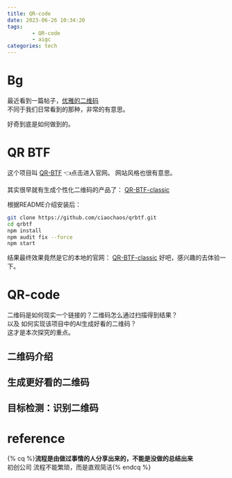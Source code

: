 ```yaml
---
title: QR-code
date: 2023-06-26 10:34:20
tags:	
		- QR-code
		- aigc
categories: tech
---
```


# Bg

最近看到一篇帖子，[优雅的二维码](https://mp.weixin.qq.com/s/KBS5ybzq3DI3eifNs08fNA)  
不同于我们日常看到的那种，非常的有意思。  

好奇到底是如何做到的。  

# QR BTF

这个项目叫 [QR-BTF](https://qrbtf.com/) :point_left:点击进入官网。
网站风格也很有意思。

其实很早就有生成个性化二维码的产品了： [QR-BTF-classic](https://classic.qrbtf.com/)

根据README介绍安装后：

```bash
git clone https://github.com/ciaochaos/qrbtf.git
cd qrbtf
npm install
npm audit fix --force
npm start
```

结果最终效果竟然是它的本地的官网： [QR-BTF-classic](https://classic.qrbtf.com/)
好吧，感兴趣的去体验一下。

# QR-code

二维码是如何现实一个链接的？二维码怎么通过扫描得到结果？  
以及 如何实现该项目中的AI生成好看的二维码？  
这才是本次探究的重点。

## 二维码介绍

## 生成更好看的二维码

## 目标检测：识别二维码

# **reference**

{% cq %}**流程是由做过事情的人分享出来的，不能是没做的总结出来**  
初创公司 流程不能繁琐，而是直观简洁{% endcq %}